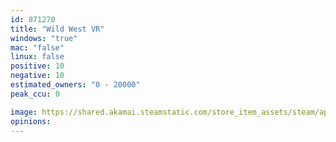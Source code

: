 ```yaml
---
id: 871270
title: "Wild West VR"
windows: "true"
mac: "false"
linux: false
positive: 10
negative: 10
estimated_owners: "0 - 20000"
peak_ccu: 0

image: https://shared.akamai.steamstatic.com/store_item_assets/steam/apps/871270/header.jpg?t=1529048528
opinions:
---
```

